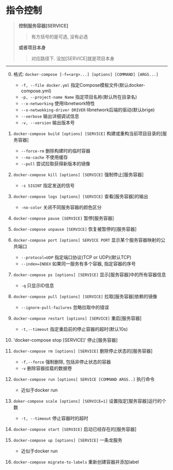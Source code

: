 # 指令控制
>**控制服务容器[SERVICE]**<br/>
> >有方括号的是可选, 没有必选<br/>
> 
>**或者项目本身**<br/>
> >对应路径下. 没加[SERVICE]就是项目本身

****
0. 格式: `docker-compose [-f=<arg>...] [options] [COMMAND] [ARGS...]`
    - `-f, --file docker.yml` 指定Compose模板文件(默认docker-compose.yml)
    - `-p, --project-name Name` 指定项目名称(默认所在目录名)
    - `--x-networking` 使用libnetwork特性
    - `--x-netwokking-driver DRIVER` libnetwork后端的驱动(默认brige)
    - `--verbose` 输出详细调试信息
    - `-v, --version` 输出版本号

1. `docker-compose build [options] [SERVICE]` 构建或重构当前项目目录的[服务容器]
    - `--force-rm` 删除构建时的临时容器
    - `--no-cache` 不使用缓存
    - `--pull` 尝试拉取获得新版本的镜像
2. `docker-compose kill [options] [SERVICE]` 强制停止[服务容器]
    - `-s SIGINT` 指定发送的信号
3. `docker-compose logs [options] [SERVICE]` 查看[服务容器]的输出
    - `-no-color` 关闭不同服务容器的颜色区分
4. `docker-compose pause [SERVICE]` 暂停[服务容器]
5. `docker-compose unpause [SERVICE]` 恢复被暂停的[服务容器]
6. `docker-compose port [options] SERVICE PORT` 显示某个服务容器映射的公共端口
    - `--protocol=UDP` 指定端口协议(TCP or UDP)(默认TCP)
    - `--index=INDEX` 如果同一服务有多个容器, 指定容器的序号
7. `docker-compose ps [options] [SERVICE]` 显示[服务容器]中的所有容器信息
    - `-q` 只显示ID信息
8. `docker-compose pull [options] [SERVICE]` 拉取[服务容器]依赖的镜像
    - `--ignore-pull-failures` 忽略拉取中的错误
9. `docker-compose restart [options] [SERVICE]` 重启[服务容器]
    - `-t,--timeout` 指定重启前的停止容器的超时(默认10s)
10. 'docker-compose stop [SERVICE]' 停止[服务容器]
11. `docker-compose rm [options] [SERVICE]` 删除停止状态的[服务容器]
    - `-f,--force` 强制删除, 包括非停止状态的容器
    - `-v` 删除容器挂载的数据卷
12. `docker-compose run [options] SERVICE [COMMAND ARGS..]` 执行命令
    - 近似于docker run
13. `doker-compose scale [options] [SERVICE=1]` 设置指定[服务容器]运行的个数
    - `-t, --timeout` 停止容器时的超时
14. `docker-compose start [SERVICE]` 启动已经存在的[服务容器]
15. `docker-compose up [options] [SERVICE]` 一条龙服务
    - 近似于docker run
16. `docker-compose migrate-to-labels` 重新创建容器并添加label